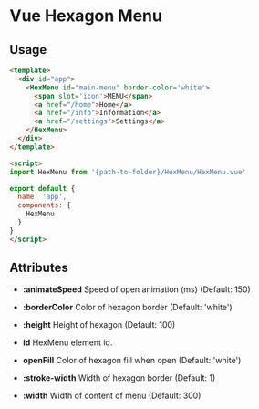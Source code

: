 # Vue Hexagon Menu

## Usage

```html
<template>
  <div id="app">
    <HexMenu id="main-menu" border-color='white'>
      <span slot='icon'>MENU</span>
      <a href="/home">Home</a>
      <a href="/info">Information</a>
      <a href="/settings">Settings</a>
    </HexMenu>
  </div>
</template>

<script>
import HexMenu from '{path-to-folder}/HexMenu/HexMenu.vue'

export default {
  name: 'app',
  components: { 
    HexMenu 
  }
}
</script>
```

## Attributes

* __:animateSpeed__ Speed of open animation (ms) (Default: 150)

* __:borderColor__ Color of hexagon border (Default: 'white')

* __:height__ Height of hexagon (Default: 100)

* __id__ HexMenu element id.

* __openFill__ Color of hexagon fill when open (Default: 'white')

* __:stroke-width__ Width of hexagon border (Default: 1)

* __:width__ Width of content of menu (Default: 300)
